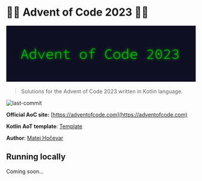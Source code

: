 # 🎄🦌 Advent of Code 2023 🍪🎅

![AoC2023 logo](https://raw.githubusercontent.com/orfeasa/advent-of-code-2023/master/header.png)

> Solutions for the Advent of Code 2023 written in Kotlin language.

![last-commit](https://img.shields.io/github/last-commit/matejhocevar/advent-of-code-2023?style=plastic)

**Official AoC site:** [https://adventofcode.com](https://adventofcode.com)

**Kotlin AoT template**: [Template](https://github.com/kotlin-hands-on/advent-of-code-kotlin-template)

**Author**: [Matej Hočevar](https://www.github.com/matejhocevar)

## Running locally

Coming soon...
